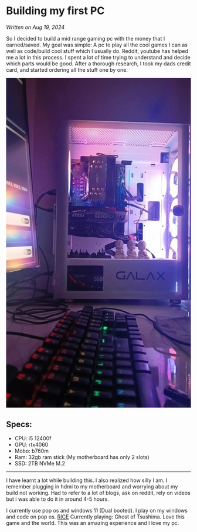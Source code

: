 # Building my first PC

*Written on Aug 19, 2024*

So I decided to build a mid range gaming pc with the money that I earned/saved. 
My goal was simple:
A pc to play all the cool games I can as well as code/build cool stuff which I usually do.
Reddit, youtube has helped me a lot in this process. I spent a lot of time trying to understand and decide which parts would be good.
After a thorough research, I took my dads credit card, and started ordering all the stuff one by one.

![img](../articleimages/pcbuild.jpeg)

## Specs:
* CPU: i5 12400f
* GPU: rtx4060
* Mobo: b760m
* Ram: 32gb ram stick (My motherboard has only 2 slots)
* SSD: 2TB NVMe M.2
---
I have learnt a lot while building this. I also realized how silly I am. I remember plugging in hdmi to my motherboard and worrying about my build not working. Had to refer to a lot of blogs, ask on reddit, rely on videos but i was able to do it in around 4-5 hours. 

I currently use pop os and windows 11 (Dual booted). I play on my windows and code on pop os. [RICE](https://x.com/yashwanthsai29/status/1821916975825608991)
Currently playing: Ghost of Tsushima. Love this game and the world.
This was an amazing experience and I love my pc.
